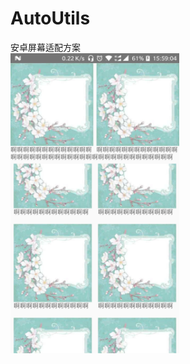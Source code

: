 # AutoUtils
安卓屏幕适配方案
</br>
<img width="270" height="480" src="https://github.com/shouzhong/AutoUtils/blob/master/Screenshots/1080_1920_3.jpg"/>